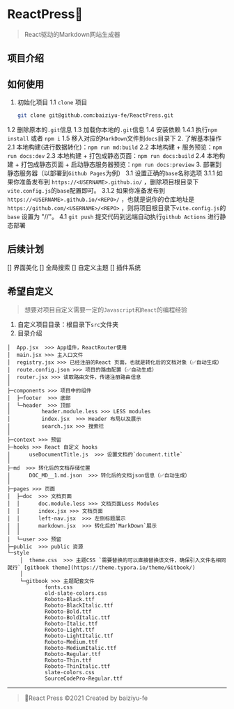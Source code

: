# ReactPress📖

> React驱动的Markdown网站生成器

## 项目介绍

## 如何使用

1. 初始化项目
  1.1 `clone` 项目

    ```bash
    git clone git@github.com:baiziyu-fe/ReactPress.git
    ```

  1.2 删除原本的`.git`信息
  1.3 加载你本地的`.git`信息
  1.4 安装依赖
    1.4.1 执行`npm install` 或者 `npm i`
  1.5 移入对应的`MarkDown`文件到`docs`目录下
2. 了解基本操作
  2.1 本地构建(进行数据转化)：`npm run md:build`
  2.2 本地构建 + 服务预览：`npm run docs:dev`
  2.3 本地构建 + 打包成静态页面：`npm run docs:build`
  2.4 本地构建 + 打包成静态页面 + 启动静态服务器预览：`npm run docs:preview`
3. 部署到静态服务器（以部署到`Github Pages`为例）
  3.1 设置正确的`base`名称选项
    3.1.1 如果你准备发布到 `https://<USERNAME>.github.io/` ，删除项目根目录下`vite.config.js`的`base`配置即可。
    3.1.2 如果你准备发布到 `https://<USERNAME>.github.io/<REPO>/` ，也就是说你的仓库地址是 `https://github.com/<USERNAME>/<REPO>` ，则将项目根目录下`vite.config.js`的 `base` 设置为 "/<REPO>/"。
  4.1 `git push` 提交代码到远端自动执行`github Actions` 进行静态部署

## 后续计划

[] 界面美化
[] 全局搜索
[] 自定义主题
[] 插件系统

## 希望自定义

> 想要对项目自定义需要一定的`Javascript`和`React`的编程经验

1. 自定义项目目录：根目录下`src`文件夹
2. 目录介绍
```
│  App.jsx  >>> App组件，ReactRouter使用
│  main.jsx >>> 主入口文件
│  registry.jsx >>> 已经注册的React 页面，也就是转化后的文档对象（✅自动生成）
│  route.config.json >>> 项目的路由配置（✅自动生成）
│  router.jsx >>> 读取路由文件，传递注册路由信息
│
├─components >>> 项目中的组件
│  ├─footer  >>> 底部
│  └─header  >>> 顶部
│          header.module.less >>> LESS modules
│          index.jsx  >>> Header 布局以及展示
│          search.jsx >>> 搜索栏
│
├─context >>> 预留
├─hooks >>> React 自定义 hooks
│      useDocumentTitle.js  >>> 设置文档的`document.title`
│
├─md  >>> 转化后的文档存储位置
│      DOC_MD__1.md.json  >>> 转化后的文档json信息（✅自动生成）
│
├─pages >>> 页面
│  ├─doc  >>> 文档页面
│  │      doc.module.less >>> 文档页面Less Modules
│  │      index.jsx >>> 文档页面
│  │      left-nav.jsx  >>> 左侧标题展示
│  │      markdown.jsx  >>> 转化后的`MarkDown`展示
│  │
│  └─user >>> 预留
├─public  >>> public 资源
└─style
    │  theme.css  >>> 主题CSS `需要替换的可以直接替换该文件，确保引入文件名相同就行` [gitbook theme](https://theme.typora.io/theme/Gitbook/)
    │
    └─gitbook >>> 主题配套文件
            fonts.css
            old-slate-colors.css
            Roboto-Black.ttf
            Roboto-BlackItalic.ttf
            Roboto-Bold.ttf
            Roboto-BoldItalic.ttf
            Roboto-Italic.ttf
            Roboto-Light.ttf
            Roboto-LightItalic.ttf
            Roboto-Medium.ttf
            Roboto-MediumItalic.ttf
            Roboto-Regular.ttf
            Roboto-Thin.ttf
            Roboto-ThinItalic.ttf
            slate-colors.css
            SourceCodePro-Regular.ttf

```

---

> 🎯React Press ©2021 Created by baiziyu-fe